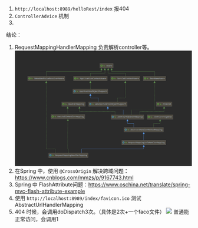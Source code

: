 1. `http://localhost:8989/helloRest/index` 报404
2. `ControllerAdvice` 机制
3. 





结论：
1. RequestMappingHandlerMapping 负责解析controller等。
![](.待排查问题_images/9b488bec.png)
2. 在Spring 中，使用 `@CrossOrigin` 解决跨域问题：https://www.cnblogs.com/mmzs/p/9167743.html
3. Spring 中 FlashAttribute问题：https://www.oschina.net/translate/spring-mvc-flash-attribute-example
4. 使用 `http://localhost:8989/index/favicon.ico` 测试 AbstractUrlHandlerMapping
5. 404 时候，会调用doDispatch3次。（具体是2次+一个faco文件）
![](.DispatcherServlet.java_images/084a7e5b.png)
   普通能正常访问，会调用1